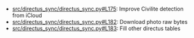 - [src/directus_sync/directus_sync.py#L175](src/directus_sync/directus_sync.py#L175): Improve Civilite detection from iCloud
- [src/directus_sync/directus_sync.py#L182](src/directus_sync/directus_sync.py#L182): Download photo raw bytes
- [src/directus_sync/directus_sync.py#L183](src/directus_sync/directus_sync.py#L183): Fill other directus tables
